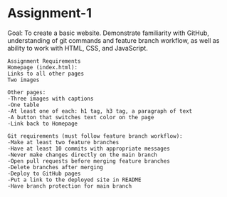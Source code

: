 # Assignment-1

Goal:
To create a basic website. Demonstrate familiarity with GitHub, understanding of git commands and feature branch workflow, as well as ability to work with HTML, CSS, and JavaScript.

~~~~~~~~~~~~~~~~~~~~~~~~~~~~~~~~~~~~~~~~~~~~~~~~~~~~~~~~~~~~~~~~~~
Assignment Requirements
Homepage (index.html):
Links to all other pages
Two images

Other pages:
-Three images with captions
-One table
-At least one of each: h1 tag, h3 tag, a paragraph of text
-A button that switches text color on the page
-Link back to Homepage

Git requirements (must follow feature branch workflow):
-Make at least two feature branches
-Have at least 10 commits with appropriate messages
-Never make changes directly on the main branch 
-Open pull requests before merging feature branches
-Delete branches after merging
-Deploy to GitHub pages
-Put a link to the deployed site in README
-Have branch protection for main branch
